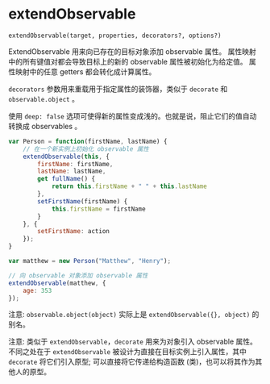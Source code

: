 # extendObservable

`extendObservable(target, properties, decorators?, options?)`

ExtendObservable 用来向已存在的目标对象添加 observable 属性。
属性映射中的所有键值对都会导致目标上的新的 observable 属性被初始化为给定值。
属性映射中的任意 getters 都会转化成计算属性。

`decorators` 参数用来重载用于指定属性的装饰器，类似于 `decorate` 和 `observable.object` 。

使用 `deep: false` 选项可使得新的属性变成浅的。也就是说，阻止它们的值自动转换成 observables 。

```javascript
var Person = function(firstName, lastName) {
	// 在一个新实例上初始化 observable 属性
	extendObservable(this, {
		firstName: firstName,
		lastName: lastName,
		get fullName() {
			return this.firstName + " " + this.lastName
		},
		setFirstName(firstName) {
			this.firstName = firstName
		}
	}, {
		setFirstName: action
	});
}

var matthew = new Person("Matthew", "Henry");

// 向 observable 对象添加 observable 属性
extendObservable(matthew, {
	age: 353
});
```

注意:  `observable.object(object)` 实际上是 `extendObservable({}, object)` 的别名。

注意: 类似于 `extendObservable`，`decorate` 用来为对象引入 observable 属性。不同之处在于 `extendObservable` 被设计为直接在目标实例上引入属性，其中 `decorate` 将它们引入原型; 可以直接将它传递给构造函数 (类)，也可以将其作为其他人的原型。
